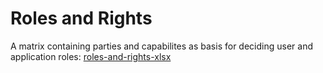 # Roles and Rights
A matrix containing parties and capabilites as basis for deciding user and application roles:
[roles-and-rights-xlsx](https://sovity.sharepoint.com/sites/sovity/Shared%20Documents/General/Mobility%20Data%20Space/CONFIDENTIALS%20ONLY%202023%20Portal%20and%20Dashboard/Processes%20and%20Requirements/role-rights-matrix.xlsx?web=1)